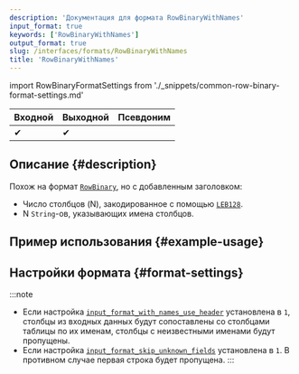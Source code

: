 ```yaml
---
description: 'Документация для формата RowBinaryWithNames'
input_format: true
keywords: ['RowBinaryWithNames']
output_format: true
slug: /interfaces/formats/RowBinaryWithNames
title: 'RowBinaryWithNames'
---
```


import RowBinaryFormatSettings from './_snippets/common-row-binary-format-settings.md'

| Входной | Выходной | Псевдоним |
|---------|----------|-----------|
| ✔       | ✔        |           |

## Описание {#description}

Похож на формат [`RowBinary`](./RowBinary.md), но с добавленным заголовком:

- Число столбцов (N), закодированное с помощью [`LEB128`](https://en.wikipedia.org/wiki/LEB128).
- N `String`-ов, указывающих имена столбцов.

## Пример использования {#example-usage}

## Настройки формата {#format-settings}

<RowBinaryFormatSettings/>

:::note
- Если настройка [`input_format_with_names_use_header`](/operations/settings/settings-formats.md/#input_format_with_names_use_header) установлена в `1`,
столбцы из входных данных будут сопоставлены со столбцами таблицы по их именам, столбцы с неизвестными именами будут пропущены. 
- Если настройка [`input_format_skip_unknown_fields`](/operations/settings/settings-formats.md/#input_format_skip_unknown_fields) установлена в `1`.
В противном случае первая строка будет пропущена.
:::
